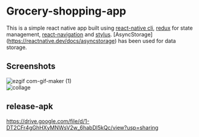 # Grocery-shopping-app

This is a simple react native app built using [react-native cli](https://github.com/react-native-community/cli), [redux](https://redux.js.org/) for state management, [react-navigation](https://reactnavigation.org/) and [stylus](https://stylus-lang.com/).
[AsyncStorage] (https://reactnative.dev/docs/asyncstorage) has been used for data storage.

## Screenshots
![ezgif com-gif-maker (1)](https://user-images.githubusercontent.com/25607292/96368288-d0adea00-1170-11eb-847a-22aa88eda961.gif)
<br/>
![collage](https://user-images.githubusercontent.com/25607292/96368694-e91f0400-1172-11eb-875b-627ebf497902.jpg)

## release-apk
https://drive.google.com/file/d/1-DT2CFr4gGhHXyMNWsV2w_6habDl5kQc/view?usp=sharing
